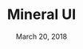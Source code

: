 ---
date: March 20, 2018
title: Mineral UI
company: CA Technologies
link: https://lexicondesign.io/
image: images/systems/mineral.jpg
description: Mineral UI is an open-source design system created to simplify building appealing, modern software experiences.

---